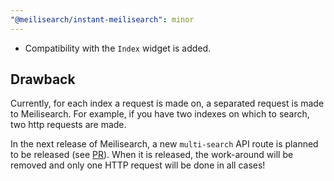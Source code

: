 ```yaml
---
"@meilisearch/instant-meilisearch": minor
---
```


- Compatibility with the `Index` widget is added.

## Drawback

Currently, for each index a request is made on, a separated request is made to Meilisearch. For example, if you have two indexes on which to search, two http requests are made.

In the next release of Meilisearch, a new `multi-search` API route is planned to be released (see [PR](https://github.com/meilisearch/meilisearch/pull/3417)). When it is released, the work-around will be removed and only one HTTP request will be done in all cases!
